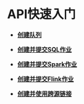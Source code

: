 # API快速入门<a name="dli_02_0306"></a>

-   **[创建队列](创建队列.md)**  

-   **[创建并提交SQL作业](创建并提交SQL作业.md)**  

-   **[创建并提交Spark作业](创建并提交Spark作业.md)**  

-   **[创建并提交Flink作业](创建并提交Flink作业.md)**  

-   **[创建并使用跨源链接](创建并使用跨源链接.md)**  


